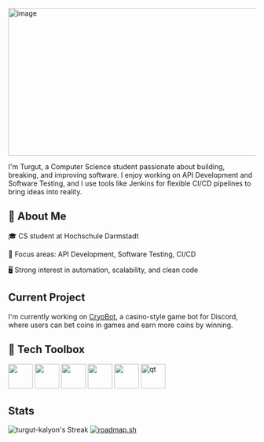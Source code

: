 <img width="1000" height="300" alt="image" src="https://github.com/user-attachments/assets/23692211-3a09-4110-a16a-00e780c0c089" />

I'm Turgut, a Computer Science student passionate about building, breaking, and improving software.
I enjoy working on API Development and Software Testing, and I use tools like Jenkins for flexible CI/CD pipelines to bring ideas into reality.

## 🚀 About Me
🎓 CS student at Hochschule Darmstadt

🧪 Focus areas: API Development, Software Testing, CI/CD

🖥️ Strong interest in automation, scalability, and clean code

## Current Project
I'm currently working on [CryoBot](https://github.com/Turgut-Kalyon/CryoBot), a casino-style game bot for Discord, where users can bet coins in games and earn more coins by winning.

## 🧰 Tech Toolbox

<p align="left">
  <img src="https://cdn.jsdelivr.net/gh/devicons/devicon/icons/python/python-original.svg" width="50" />
  <img src="https://cdn.jsdelivr.net/gh/devicons/devicon/icons/cplusplus/cplusplus-original.svg" width="50" />
  <img src="https://cdn.jsdelivr.net/gh/devicons/devicon/icons/jenkins/jenkins-original.svg" width="50" />
  <img src="https://cdn.jsdelivr.net/gh/devicons/devicon/icons/git/git-original.svg" width="50" />
  <img src="https://cdn.jsdelivr.net/gh/devicons/devicon/icons/linux/linux-original.svg" width="50" />
  <img src="https://upload.wikimedia.org/wikipedia/commons/0/0b/Qt_logo_2016.svg" alt="qt" width="50"/>
</p>

## Stats

![turgut-kalyon's Streak](https://github-readme-streak-stats.herokuapp.com/?user=turgut-kalyon&theme=tokyonight&hide_border=true)
<a href="https://roadmap.sh"><img src="https://roadmap.sh/card/wide/687a9f37d8402b4cbd3b607a?variant=dark" alt="roadmap.sh"/></a>


